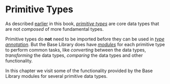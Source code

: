 # Primitive Types
As described [earlier](/common-programming-concepts/types.html) in this book, [*primitive types*](/common-programming-concepts/types.html#primitive-types) are core data types that are not *composed* of more fundamental types. 

Primitive types do **not** need to be imported before they can be used in [*type annotation*](/common-programming-concepts/types.html). But the Base Library does have *[modules](/common-programming-concepts/modules.html)* for each primitive type to perform common tasks, like *converting* between the data types, *transforming* the data types, *comparing* the data types and other functionality.  

In this chapter we visit some of the functionality provided by the Base Library modules for several primitive data types. 